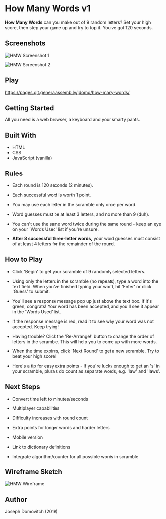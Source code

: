 # How Many Words v1

**How Many Words** can you make out of 9 random letters? Set your high score, then step your game up and try to top it. You've got 120 seconds.

## Screenshots
![HMW Screenshot 1](https://i.ibb.co/VVffYtg/Screen-Shot-2019-07-11-at-4-59-43-PM.png)

![HMW Screenshot 2](https://i.ibb.co/zXvZWZw/Screen-Shot-2019-07-11-at-5-03-59-PM.png)

## Play

<https://pages.git.generalassemb.ly/jdomo/how-many-words/>

## Getting Started

All you need is a web browser, a keyboard and your smarty pants.

## Built With

- HTML
- CSS
- JavaScript (vanilla)

## Rules

- Each round is 120 seconds (2 minutes).

- Each successful word is worth 1 point.

- You may use each letter in the scramble only once per word.

- Word guesses must be at least 3 letters, and no more than 9 (duh).

- You can't use the same word twice during the same round - keep an eye on your 'Words Used' list if you're unsure.

- **After 8 successful three-letter words,** your word guesses must consist of at least 4 letters for the remainder of the round.

## How to Play

- Click 'Begin' to get your scramble of 9 randomly selected letters.

- Using only the letters in the scramble (no repeats), type a word into the text field. When you've finished typing your word, hit 'Enter' or click 'Guess' to submit.

- You'll see a response message pop up just above the text box. If it's green, congrats! Your word has been accepted, and you'll see it appear in the 'Words Used' list. 

- If the response message is red, read it to see why your word was not accepted. Keep trying!

- Having trouble? Click the 'Re-Arrange!' button to change the order of letters in the scramble. This will help you to come up with more words.

- When the time expires, click 'Next Round' to get a new scramble. Try to beat your high score!

- Here's a tip for easy extra points - If you're lucky enough to get an 's' in your scramble, plurals do count as separate words, e.g. 'law' and 'laws'.

## Next Steps

- Convert time left to minutes/seconds

- Multiplayer capabilities

- Difficulty increases with round count

- Extra points for longer words and harder letters

- Mobile version

- Link to dictionary definitions

- Integrate algorithm/counter for all possible words in scramble

## Wireframe Sketch

![HMW Wireframe](https://i.ibb.co/6Y5ZLT5/Screen-Shot-2019-07-12-at-9-50-40-AM.png)

## Author

Joseph Domovitch (2019)